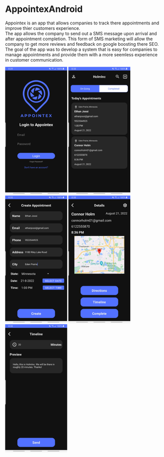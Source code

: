 # AppointexAndroid

Appointex is an app that allows companies to track there appointments and improve thier customers experience. 
</br>
The app allows the company to send out a SMS message upon arrival and after appointment completion. This form of SMS marketing will allow the company to get more reviews and feedback on google boosting there SEO.
</br>
The goal of the app was to develop a system that is easy for companies to manage appointments and provide them with a more seemless experience in customer communication.

<img width=200 alt="login screen" src="https://github.com/connorholm/AppointexAndroid/blob/master/repo_assets/login_screen.jpg"> <img width=200 alt="appointments screen" src="https://github.com/connorholm/AppointexAndroid/blob/master/repo_assets/appointments_screen.jpg"> <img width=200 alt="create page" src="https://github.com/connorholm/AppointexAndroid/blob/master/repo_assets/create_screen.jpg"> <img width=200 alt="details screen" src="https://github.com/connorholm/AppointexAndroid/blob/master/repo_assets/details_screen.jpg"> <img width=200 alt="timeline screen" src="https://github.com/connorholm/AppointexAndroid/blob/master/repo_assets/timelline_screen.jpg">
